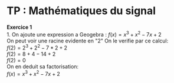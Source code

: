 # TP : Mathématiques du signal
**Exercice 1**  
    1. On ajoute une expression a Geogebra :  $f(x) = x^3 + x^2 − 7x + 2$  
    On peut voir une racine evidente en "2" 
    On le verifie par ce calcul:  
    $f(2) = 2^3 + 2^2 − 7*2 + 2$  
    $f(2) = 8 + 4 − 14 + 2$  
    $f(2) = 0$  
    On en deduit sa factorisation:  
    $f(x) = x^3 + x^2 − 7x + 2$
    
